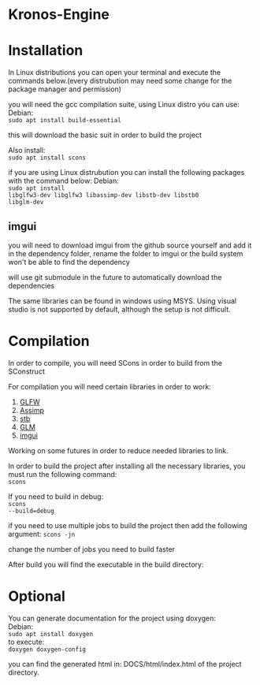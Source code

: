 # Kronos-Engine

# Installation
In Linux distributions you can open your terminal and execute the commands below.(every distrubution may need some change for the package manager and permission)

you will need the gcc compilation suite, using Linux distro you can use:
Debian:<br>
  <code>sudo apt install build-essential</code>
  
this will download the basic suit in order to build the project

Also install:<br>
  <code>sudo apt install scons</code>

if you are using Linux distrubution you can install the following packages with the command below:
Debian:<br>
  <code>sudo apt install libglfw3-dev libglfw3 libassimp-dev libstb-dev libstb0 libglm-dev</code>
 
<h2>imgui</h2>
you will need to download imgui from the github source yourself and add it in the dependency folder, rename the folder to imgui or the build system won't be able to find the dependency

will use git submodule in the future to automatically download the dependencies

The same libraries can be found in windows using MSYS. Using visual studio is not supported by default, although the setup is not difficult.

# Compilation
In order to compile, you will need SCons in order to build from the SConstruct

For compilation you will need certain libraries in order to work:
1) <a href=https://www.glfw.org/>GLFW</a>
2) <a href=https://github.com/assimp/assimp>Assimp</a>
3) <a href=https://github.com/nothings/stb>stb</a>
4) <a href=https://github.com/g-truc/glm>GLM</a>
5) <a href=https://github.com/ocornut/imgui>imgui</a>

Working on some futures in order to reduce needed libraries to link.

In order to build the project after installing all the necessary libraries, you must run the following command:<br>
  <code>scons</code>

If you need to build in debug:<br>
<code>scons --build=debug</code>

if you need to use multiple jobs to build the project then add the following argument:
<code>scons -jn</code>

change the number of jobs you need to build faster

After build you will find the executable in the build directory:<br>

# Optional
You can generate documentation for the project using doxygen:<br>
Debian:<br>
  <code>sudo apt install doxygen</code><br>
  to execute:<br>
  <code>doxygen doxygen-config</code><br>

you can find the generated html in: DOCS/html/index.html of the project directory.